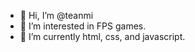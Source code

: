- 👋 Hi, I’m @teanmi
- 👀 I’m interested in FPS games.
- 🌱 I’m currently html, css, and javascript.


